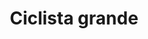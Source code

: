 ---
title: Ciclista grande
date: 
draft: false

# descripcion
description : Ciclista grande

materials: Plata 925

color: Plateado

dimensions: 2cm x 2cm

code: 02-14-0227

type: "Dijes"

categories: []

price: $2.790,00

# Images
# first image will be shown in the product page
images:
  # - image: "images/path_to_image"
  # La ubicacion de las imagenes es imagenes/Dijes/Dijes.Plata/02-14-0227-ciclista-grande
  - image: "./images/dijes/plata/02-14-0227-ciclista-grande.JPG"
---